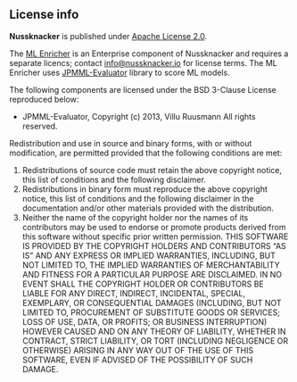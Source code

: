 ## License info

**Nussknacker** is published under [Apache License 2.0](http://www.apache.org/licenses/LICENSE-2.0).

The [ML Enricher](./components/MachineLearning.md) is an Enterprise component of Nussknacker and requires a separate licencs; contact info@nussknacker.io for license terms. The ML Enricher uses [JPMML-Evaluator](https://github.com/jpmml/jpmml-evaluator) library to score ML models. 


The following components are licensed under the BSD 3-Clause License reproduced below:
- JPMML-Evaluator, Copyright (c) 2013, Villu Ruusmann All rights reserved.
   
Redistribution and use in source and binary forms, with or without modification, are permitted provided that the following conditions are met:
1. Redistributions of source code must retain the above copyright notice, this list of conditions and the following disclaimer.
2. Redistributions in binary form must reproduce the above copyright notice, this list of conditions and the following disclaimer in the documentation and/or other materials
provided with the distribution.
3. Neither the name of the copyright holder nor the names of its contributors may be used to endorse or promote products derived from this software without specific prior
written permission.
THIS SOFTWARE IS PROVIDED BY THE COPYRIGHT HOLDERS AND CONTRIBUTORS “AS IS” AND ANY EXPRESS OR IMPLIED WARRANTIES, INCLUDING, BUT  NOT LIMITED TO, THE IMPLIED WARRANTIES OF MERCHANTABILITY AND FITNESS FOR A PARTICULAR PURPOSE ARE DISCLAIMED. IN NO EVENT SHALL THE COPYRIGHT HOLDER OR CONTRIBUTORS BE LIABLE FOR ANY DIRECT, INDIRECT, INCIDENTAL, SPECIAL, EXEMPLARY, OR CONSEQUENTIAL DAMAGES (INCLUDING, BUT NOT LIMITED TO, PROCUREMENT OF SUBSTITUTE GOODS OR SERVICES; LOSS OF USE, DATA, OR PROFITS; OR BUSINESS INTERRUPTION) HOWEVER CAUSED AND ON ANY THEORY OF LIABILITY, WHETHER IN CONTRACT, STRICT LIABILITY, OR TORT (INCLUDING NEGLIGENCE OR OTHERWISE) ARISING IN ANY WAY OUT OF THE USE OF THIS SOFTWARE, EVEN IF ADVISED OF THE POSSIBILITY OF SUCH DAMAGE.
